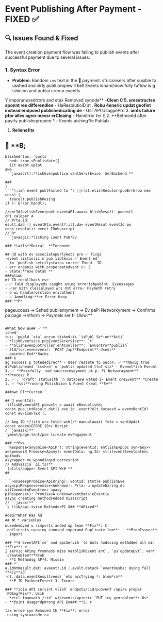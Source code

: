 # Event Publishing After Payment - FIXED ✅

## 🔍 **Issues Found & Fixed**

The event creation payment flow was failing to publish events after successful payment due to several issues:

### **1. Syntax Error**
- **Problem**: Random `cos` text in the 🎉 payment. sfulccesers after susible to usshed and virly publi propewill bel! Events ionanctnow fully fuflow is g ishinion and publat creour eventts

Y imporunusedrrors and  etax Removed synode** -**Clean C
5. uresstructse sponnt res differendlen** - HaResolutioID st . **Robu
4eneric updat geofint instead  endpoed publishedicating de** - Usr API UsagpePro
3. **oints failure pfor alles agror messr erCleaing** - Handlrror ter E
2. **Betmentd after payrly publishepropere * - Events aishing*le Publab
1. **Relienefits**


## 🚀 **B;
```})
blished'tus: 'pusta
  hed: true,sPublisdate({
  iit event.upipt
awa
```javascrt):**ishEvenpublice.ventServ(Evice  SerBackend **

###
}
```");ish event publFailed to "r ||rrot.elishResulor(pubErrhrow new cess) {
  tsucult.publishResing
if (! Error handl);

//entId(evlishEventpubt eventAPI.awai= blishResult  puonstl
cPI caloper A
// Prta.id;
esult.dad || eventRta.event?.ilt.da= eventResut eventId on
cons resolutit event IDobuscript
// R*
```javasgic:*lishing Loent Pub*Ev

### *tails**Deical  **Technent

## 🔧d with ev associateperlykets pro ✅ Ticgs
-event listinlic n pub iiblevis ✅ Event ed'
- to 'publish setctlystatus corre✅ Event  ID
- err organiz with propereatedvent c✅ E
- State:**ase Datab **
###ution
nt ID resollback eve
- ✅ Fald displayeds caught aning errorishpublnt  Eveessages
- ✅ar mith cleisplayed wrs dnt erro✅ Paymeth retry
- d wi handlerorstion ericathent
- ✅ Aundling:**er Error Haop
### **Pr
```
pageuccess  → Sshed publientyment → Ev paPi Networkyment → 
 Confirms pa page →ntform → Paymels ser fil
Ulow:**
``` Creation Flete Event## **Comprks**

#What Now Wo## ✅ **
ished'`
tus: 'publd `sta` anrue tished:ts `isPubl Se*:on**Acti`
- *lishEventvice.pubEventSerervice**: `t`
- **SlishEvenpubtroller.entConller**: `EvContro**publish`
- tId/ts/:eveneveni/: `POST /ap**Endpoint** Used:**
- pointnd End**Backe
### e
ag success p totededirec** - User ressate to Succ4. ✅ **Navig true`
d:Publisheand `isshed` o `publis updated ttut sta* - Evennt*ish Eveubl
3. ✅ **Pessfully  sed succrocesayment pk p- Pi Networayment** **Process P
2. ✅ : 'draft'`statusith `n database wated i- Event creEvent** *Create 
1. ✅ *ss:**roceng Pblishiion & Puent Creat **Ev**

###owt Fl**Curren``

## 🎯 eventId);
`t(lishEvenntAPI.pubvelt = await eResublishd;
const pua.intResult.dat|| eve.id .event?ult.dataesd = eventRentId)
const evFixeFTER (;

// Ang ID */)ith wro fetch wch(/* manualawait fete = ventUpdat
const eoken)EFORE (Br/ Bcript
/``javassx)**
`yment/page.tent/pae (create-evPagayment `

### **P>>
``Response<anyomise<ApiPr): string(eventId: entlishEvpubc syn<any>>
aesponseiR Promise<Apany): eventData: ng,Id: stri(eventEventdatenc upthods
asyrapper me wpondinged corresript
// Addvascja``pi.ts)**
`(utils/aapper Event API Wr# **
##

```>onseespPromise<ApiRring): ventId: stnt(e publishEve
asyncpiResponse>omise<Anknown): Prta: u updateDaring,d: sttIvendateEvent(enc upasy
piResponse>): Promise<A unknownventData:eEvent(e
async creating methodsAdded missscript
// ``javas)**
`s (lib/api.tvice MethoderPI S## **AFixed**

#ded/*What Was Ad
## 🛠️ * variables
nusedemoved u rimports anded up lean **Fix**: C
-onflictsts causing cunused imporand Duplicate lem**: - **ProbIssues**
. Import 

### **5`eventAPI`ce` and apiServih `to bots hodssing metAdded all mi- **Fix**: e
I servic APing fromhods miss metblishEvent`ent`, `pu`updateEvt`, ven*: `createElem***Prob
- **I Methodsg AP*4. Missin
### *`
a.idntResult.dat| eveent?.id |.evult.datack `eventResba: Using fall **Fix**id` 
-nt..data.eventResultveess `eto accTrying *: blem*ro**
- **P ID PathentEvrect 3. Incore

### **icia API servint vlish` endpots/:id/pubvenT /api/e proper `POSng*Fix**: Usih
- *etcl fmanuath /:id` wi/events/apieric `PUT ing genroblem**: Us*
- **Point Usage*dpWrong API En### **2. r

tax erroe syn Removed th **Fix**: error
-using syntaxcode ca